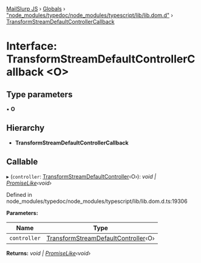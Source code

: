 [MailSlurp JS](../README.md) › [Globals](../globals.md) › ["node_modules/typedoc/node_modules/typescript/lib/lib.dom.d"](../modules/_node_modules_typedoc_node_modules_typescript_lib_lib_dom_d_.md) › [TransformStreamDefaultControllerCallback](_node_modules_typedoc_node_modules_typescript_lib_lib_dom_d_.transformstreamdefaultcontrollercallback.md)

# Interface: TransformStreamDefaultControllerCallback <**O**>

## Type parameters

▪ **O**

## Hierarchy

* **TransformStreamDefaultControllerCallback**

## Callable

▸ (`controller`: [TransformStreamDefaultController](_node_modules_typedoc_node_modules_typescript_lib_lib_dom_d_.transformstreamdefaultcontroller.md)‹O›): *void | [PromiseLike](_node_modules_typedoc_node_modules_typescript_lib_lib_es5_d_.promiselike.md)‹void›*

Defined in node_modules/typedoc/node_modules/typescript/lib/lib.dom.d.ts:19306

**Parameters:**

Name | Type |
------ | ------ |
`controller` | [TransformStreamDefaultController](_node_modules_typedoc_node_modules_typescript_lib_lib_dom_d_.transformstreamdefaultcontroller.md)‹O› |

**Returns:** *void | [PromiseLike](_node_modules_typedoc_node_modules_typescript_lib_lib_es5_d_.promiselike.md)‹void›*
